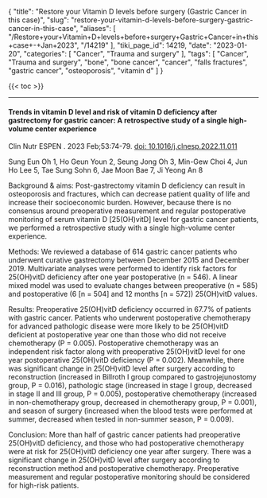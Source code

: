 {
    "title": "Restore your Vitamin D levels before surgery (Gastric Cancer in this case)",
    "slug": "restore-your-vitamin-d-levels-before-surgery-gastric-cancer-in-this-case",
    "aliases": [
        "/Restore+your+Vitamin+D+levels+before+surgery+Gastric+Cancer+in+this+case+-+Jan+2023",
        "/14219"
    ],
    "tiki_page_id": 14219,
    "date": "2023-01-20",
    "categories": [
        "Cancer",
        "Trauma and surgery"
    ],
    "tags": [
        "Cancer",
        "Trauma and surgery",
        "bone",
        "bone cancer",
        "cancer",
        "falls fractures",
        "gastric cancer",
        "osteoporosis",
        "vitamin d"
    ]
}


{{< toc >}} 

---

#### Trends in vitamin D level and risk of vitamin D deficiency after gastrectomy for gastric cancer: A retrospective study of a single high-volume center experience

Clin Nutr ESPEN . 2023 Feb;53:74-79. [doi: 10.1016/j.clnesp.2022.11.011](https://doi.org/10.1016/j.clnesp.2022.11.011)

Sung Eun Oh 1, Ho Geun Youn 2, Seung Jong Oh 3, Min-Gew Choi 4, Jun Ho Lee 5, Tae Sung Sohn 6, Jae Moon Bae 7, Ji Yeong An 8

Background & aims: Post-gastrectomy vitamin D deficiency can result in osteoporosis and fractures, which can decrease patient quality of life and increase their socioeconomic burden. However, because there is no consensus around preoperative measurement and regular postoperative monitoring of serum vitamin D <span>[25(OH)vitD]</span> level for gastric cancer patients, we performed a retrospective study with a single high-volume center experience.

Methods: We reviewed a database of 614 gastric cancer patients who underwent curative gastrectomy between December 2015 and December 2019. Multivariate analyses were performed to identify risk factors for 25(OH)vitD deficiency after one year postoperative (n = 546). A linear mixed model was used to evaluate changes between preoperative (n = 585) and postoperative (6 <span>[n = 504]</span> and 12 months <span>[n = 572]</span>) 25(OH)vitD values.

Results: Preoperative 25(OH)vitD deficiency occurred in 67.7% of patients with gastric cancer. Patients who underwent postoperative chemotherapy for advanced pathologic disease were more likely to be 25(OH)vitD deficient at postoperative year one than those who did not receive chemotherapy (P = 0.005). Postoperative chemotherapy was an independent risk factor along with preoperative 25(OH)vitD level for one year postoperative 25(OH)vitD deficiency (P = 0.002). Meanwhile, there was significant change in 25(OH)vitD level after surgery according to reconstruction (increased in Billroth I group compared to gastrojejunostomy group, P = 0.016), pathologic stage (increased in stage I group, decreased in stage II and III group, P = 0.005), postoperative chemotherapy (increased in non-chemotherapy group, decreased in chemotherapy group, P = 0.001), and season of surgery (increased when the blood tests were performed at summer, decreased when tested in non-summer season, P = 0.009).

Conclusion: More than half of gastric cancer patients had preoperative 25(OH)vitD deficiency, and those who had postoperative chemotherapy were at risk for 25(OH)vitD deficiency one year after surgery. There was a significant change in 25(OH)vitD level after surgery according to reconstruction method and postoperative chemotherapy. Preoperative measurement and regular postoperative monitoring should be considered for high-risk patients.
